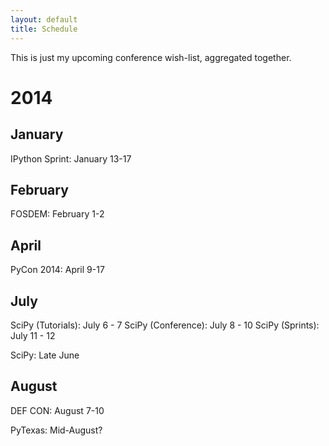```yaml
---
layout: default
title: Schedule
---
```


This is just my upcoming conference wish-list, aggregated together.

# 2014

## January

IPython Sprint: January 13-17

## February

FOSDEM: February 1-2

## April

PyCon 2014: April 9-17

## July

SciPy (Tutorials): July 6 - 7
SciPy (Conference): July 8 - 10
SciPy (Sprints): July 11 - 12

SciPy: Late June

## August

DEF CON: August 7-10

PyTexas: Mid-August?

